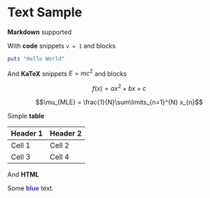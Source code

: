 # Text Sample

**Markdown** supported

With **code** snippets `v = 1` and blocks

```Ruby
puts "Hello World"
```

And **KaTeX** snippets $E=mc^2$ and blocks

$$f(x) = ax^2 + bx + c$$

$$\mu_{MLE} = \frac{1}{N}\sum\limits_{n=1}^{N} x_{n}$$

Simple **table**

Header 1 | Header 2
-------- | --------
Cell 1   | Cell 2
Cell 3   | Cell 4

And **HTML**

Some <span style="color: #4338CA; font-weight: bold;">blue</span> text.